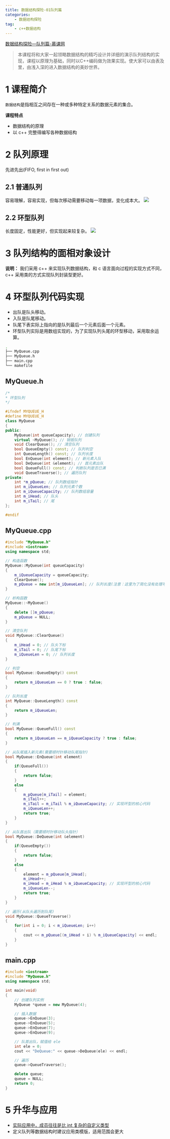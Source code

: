 ```yaml
---
title: 数据结构探险-01队列篇
categories:
    - 数据结构探险
tag:
    - c++数据结构
---
```


[数据结构探险—队列篇-慕课网](http://www.imooc.com/learn/519)

> 本课程将和大家一起领略数据结构的精巧设计并详细的演示队列结构的实现，课程以原理为基础，同时以C++编码做为效果实现。使大家可以由表及里，由浅入深的进入数据结构的美妙世界。  

# 1 课程简介
`数据结构`是指相互之间存在一种或多种特定关系的数据元素的集合。

**课程特点**

+ 数据结构的原理
+ 以 c++ 完整得编写各种数据结构

# 2 队列原理
先进先出(FIFO, first in first out)

## 2.1 普通队列
容易理解，容易实现，但每次移动需要移动每一项数据，变化成本大。
![](http://cdn.mengqingshen.com/%E6%95%B0%E6%8D%AE%E7%BB%93%E6%9E%84%E6%8E%A2%E9%99%A9-01%E9%98%9F%E5%88%97%E7%AF%87/6F43B23F-1822-401C-B12F-2C2FE9DD7FEA.png)

##  2.2 环型队列
长度固定，性能更好，但实现起来较复杂。
![](http://cdn.mengqingshen.com/%E6%95%B0%E6%8D%AE%E7%BB%93%E6%9E%84%E6%8E%A2%E9%99%A9-01%E9%98%9F%E5%88%97%E7%AF%87/FA1A0C20-A44B-4CD9-8028-468AA8E6D2B1.png)


# 3 队列结构的面相对象设计
**说明：** 我们采用 c++ 来实现队列数据结构，和 c 语言面向过程的实现方式不同，c++ 采用类的方式实现队列封装型更好。

# 4 环型队列代码实现
+ 出队是队头移动。
+ 入队是队尾移动。
+ 队尾下表实际上指向的是队列最后一个元素后面一个元素。
+ 环型队列实际是用数组实现的，为了实现队列头尾的环型移动，采用取余运算。

```bash
.
├── MyQueue.cpp
├── MyQueue.h
├── main.cpp
└── makefile
```

## MyQueue.h

```c++
/*
* 环型队列
*/

#ifndef MYQUEUE_H
#define MYQUEUE_H
class MyQueue
{
public:
	MyQueue(int queueCapacity); // 创建队列
	virtual ~MyQueue(); // 销毁队列
	void ClearQueue(); // 清空队列
	bool QueueEmpty() const; // 队列判空
	int QueueLength() const; // 队列长度
	bool EnQueue(int element); // 新元素入队
	bool DeQueue(int &element); // 首元素出队
	bool QueueFull() const; // 判断队列是否已满
	void QueueTraverse(); // 遍历队列
private:
	int *m_pQueue; // 队列数组指针
	int m_iQueueLen; // 队列元素个数
	int m_iQueueCapacity; // 队列数组容量
	int m_iHead; // 队头
	int m_iTail; // 尾
};

#endif
```

## MyQueue.cpp

```c++
#include "MyQueue.h"
#include <iostream>
using namespace std;

// 构造函数
MyQueue::MyQueue(int queueCapacity)
{
	m_iQueueCapacity = queueCapacity;
	ClearQueue();
	m_pQueue = new int[m_iQueueLen]; // 队列长度(注意：这里为了简化没有处理可能出现的内存分配失败)
}

// 析构函数
MyQueue::~MyQueue()
{
	delete []m_pQueue;
	m_pQueue = NULL;
}

// 清空队列
void MyQueue::ClearQueue()
{
	m_iHead = 0; // 队头下标
	m_iTail = 0; // 队尾下标
	m_iQueueLen = 0; // 队列长度
}

// 判空
bool MyQueue::QueueEmpty() const
{
	return m_iQueueLen == 0 ? true : false;
}

// 队列长度
int MyQueue::QueueLength() const
{
	return m_iQueueLen;
}

// 判满
bool MyQueue::QueueFull() const
{
	return m_iQueueLen == m_iQueueCapacity ? true : false;
}

// 从队尾插入新元素(需要顺时针移动队尾指针)
bool MyQueue::EnQueue(int element)
{
	if(QueueFull())
	{
		return false;
	}
	else
	{
		m_pQueue[m_iTail] = element;
		m_iTail++;
		m_iTail = m_iTail % m_iQueueCapacity; // 实现环型的核心代码
		m_iQueueLen++;
		return true;
	}
}

// 从队首出队（需要顺时针移动队头指针）
bool MyQueue::DeQueue(int &element)
{
	if(QueueEmpty())
	{
		return false;
	}
	else
	{
		element = m_pQueue[m_iHead];
		m_iHead++;
		m_iHead = m_iHead % m_iQueueCapacity; // 实现环型的核心代码
		m_iQueueLen--;
		return true;
	}
}

// 遍历(从队头遍历到队尾)
void MyQueue::QueueTraverse()
{
	for(int i = 0; i < m_iQueueLen; i++)
	{
		cout << m_pQueue[(m_iHead + i) % m_iQueueCapacity] << endl;
	}
}
```

## main.cpp

```c++
#include <iostream>
#include "MyQueue.h"
using namespace std;

int main(void)
{
	// 创建队列实例
	MyQueue *queue = new MyQueue(4);

	// 插入数据
	queue->EnQueue(3);
	queue->EnQueue(5);
	queue->EnQueue(7);
	queue->EnQueue(9);

	// 队首出队，赋值给 ele
	int ele = 0;
	cout << "DeQueue:" << queue->DeQueue(ele) << endl;

	// 遍历
	queue->QueueTraverse();

	delete queue;
	queue = NULL;
	return 0;
}
```

# 5 升华与应用
+  [实际应用中，成员往往是比 int 复杂的自定义类型](https://github.com/laputa-er/C-PLUS-PLUS_STUDY/tree/master/IMOOC_DATA_STRUCTOR_EXPLORE_CPP/l01_queue/0401_queue_circle)
+ 定义队列等数据结构时建议应用类模版，适用范围会更大